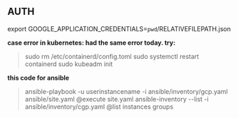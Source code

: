 ## AUTH
  export GOOGLE_APPLICATION_CREDENTIALS=`pwd`/RELATIVEFILEPATH.json

**case error in kubernetes: had the same error today. try:**
  > sudo rm /etc/containerd/config.toml
  > sudo systemctl restart containerd
  > sudo kubeadm init

**this code for ansible**
  > ansible-playbook -u userinstancename -i ansible/inventory/gcp.yaml ansible/site.yaml @execute site.yaml
  > ansible-inventory --list -i ansible/inventory/cgp.yaml @list instances groups